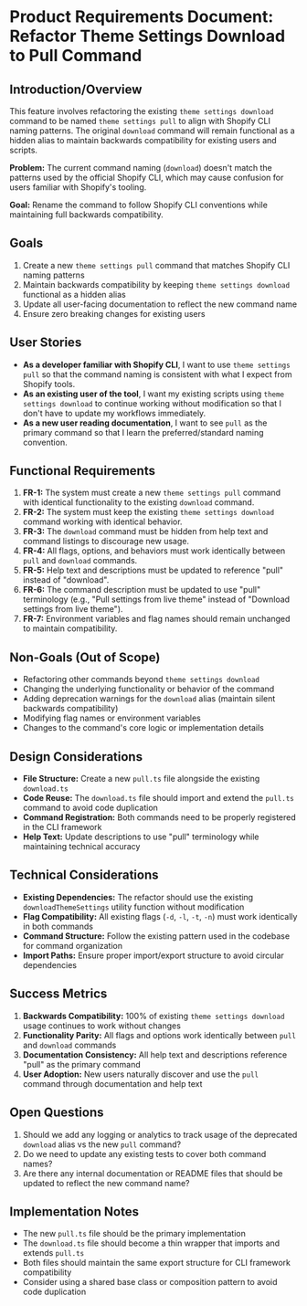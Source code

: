 # Product Requirements Document: Refactor Theme Settings Download to Pull Command

## Introduction/Overview

This feature involves refactoring the existing `theme settings download` command to be named `theme settings pull` to align with Shopify CLI naming patterns. The original `download` command will remain functional as a hidden alias to maintain backwards compatibility for existing users and scripts.

**Problem:** The current command naming (`download`) doesn't match the patterns used by the official Shopify CLI, which may cause confusion for users familiar with Shopify's tooling.

**Goal:** Rename the command to follow Shopify CLI conventions while maintaining full backwards compatibility.

## Goals

1. Create a new `theme settings pull` command that matches Shopify CLI naming patterns
2. Maintain backwards compatibility by keeping `theme settings download` functional as a hidden alias
3. Update all user-facing documentation to reflect the new command name
4. Ensure zero breaking changes for existing users

## User Stories

- **As a developer familiar with Shopify CLI**, I want to use `theme settings pull` so that the command naming is consistent with what I expect from Shopify tools.
- **As an existing user of the tool**, I want my existing scripts using `theme settings download` to continue working without modification so that I don't have to update my workflows immediately.
- **As a new user reading documentation**, I want to see `pull` as the primary command so that I learn the preferred/standard naming convention.

## Functional Requirements

1. **FR-1:** The system must create a new `theme settings pull` command with identical functionality to the existing `download` command.
2. **FR-2:** The system must keep the existing `theme settings download` command working with identical behavior.
3. **FR-3:** The `download` command must be hidden from help text and command listings to discourage new usage.
4. **FR-4:** All flags, options, and behaviors must work identically between `pull` and `download` commands.
5. **FR-5:** Help text and descriptions must be updated to reference "pull" instead of "download".
6. **FR-6:** The command description must be updated to use "pull" terminology (e.g., "Pull settings from live theme" instead of "Download settings from live theme").
7. **FR-7:** Environment variables and flag names should remain unchanged to maintain compatibility.

## Non-Goals (Out of Scope)

- Refactoring other commands beyond `theme settings download`
- Changing the underlying functionality or behavior of the command
- Adding deprecation warnings for the `download` alias (maintain silent backwards compatibility)
- Modifying flag names or environment variables
- Changes to the command's core logic or implementation details

## Design Considerations

- **File Structure:** Create a new `pull.ts` file alongside the existing `download.ts`
- **Code Reuse:** The `download.ts` file should import and extend the `pull.ts` command to avoid code duplication
- **Command Registration:** Both commands need to be properly registered in the CLI framework
- **Help Text:** Update descriptions to use "pull" terminology while maintaining technical accuracy

## Technical Considerations

- **Existing Dependencies:** The refactor should use the existing `downloadThemeSettings` utility function without modification
- **Flag Compatibility:** All existing flags (`-d`, `-l`, `-t`, `-n`) must work identically in both commands
- **Command Structure:** Follow the existing pattern used in the codebase for command organization
- **Import Paths:** Ensure proper import/export structure to avoid circular dependencies

## Success Metrics

1. **Backwards Compatibility:** 100% of existing `theme settings download` usage continues to work without changes
2. **Functionality Parity:** All flags and options work identically between `pull` and `download` commands
3. **Documentation Consistency:** All help text and descriptions reference "pull" as the primary command
4. **User Adoption:** New users naturally discover and use the `pull` command through documentation and help text

## Open Questions

1. Should we add any logging or analytics to track usage of the deprecated `download` alias vs the new `pull` command?
2. Do we need to update any existing tests to cover both command names?
3. Are there any internal documentation or README files that should be updated to reflect the new command name?

## Implementation Notes

- The new `pull.ts` file should be the primary implementation
- The `download.ts` file should become a thin wrapper that imports and extends `pull.ts`
- Both files should maintain the same export structure for CLI framework compatibility
- Consider using a shared base class or composition pattern to avoid code duplication
